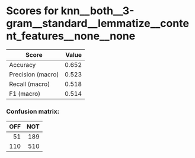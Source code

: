 # Scores for knn__both__3-gram__standard__lemmatize__content_features__none__none
|      Score      |Value|
|-----------------|----:|
|Accuracy         |0.652|
|Precision (macro)|0.523|
|Recall (macro)   |0.518|
|F1 (macro)       |0.514|

### Confusion matrix:
|OFF|NOT|
|--:|--:|
| 51|189|
|110|510|
